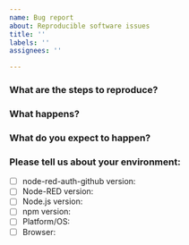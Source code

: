 ```yaml
---
name: Bug report
about: Reproducible software issues
title: ''
labels: ''
assignees: ''

---
```


<!--
This issue tracker is for problems with the Node-RED GitHub Auth Plugin.

If your issue is:
  - a general 'how-to' type question,
  - a feature request or suggestion for a change,
  - or problems with 3rd party (`node-red-contrib-`) nodes

please use the [Node-RED Forum](https://discourse.nodered.org) or [slack team](https://nodered.org/slack).

You could also consider asking a question on [Stack Overflow](https://stackoverflow.com/questions/tagged/node-red) and tag it `node-red`.

That way the whole Node-RED user community can help, rather than rely on the core development team.

To help us understand the issue, please fill-in as much of the following information as you can:
-->

### What are the steps to reproduce?

### What happens?

### What do you expect to happen?

### Please tell us about your environment:

- [ ] node-red-auth-github version:
- [ ] Node-RED version:
- [ ] Node.js version:
- [ ] npm version:
- [ ] Platform/OS:
- [ ] Browser:
